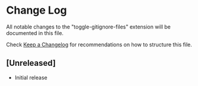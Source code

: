 # Change Log

All notable changes to the "toggle-gitignore-files" extension will be documented in this file.

Check [Keep a Changelog](http://keepachangelog.com/) for recommendations on how to structure this file.

## [Unreleased]

- Initial release